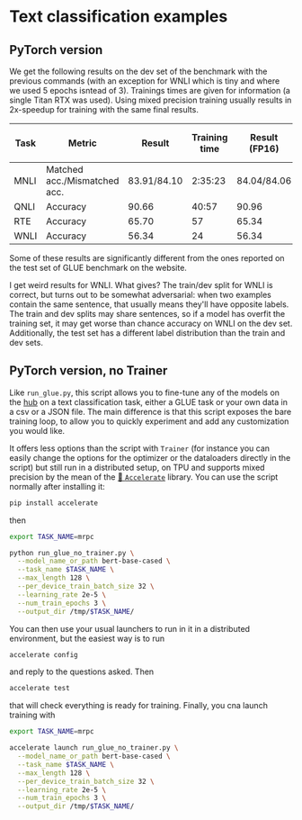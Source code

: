 # Text classification examples

## PyTorch version

We get the following results on the dev set of the benchmark with the previous
commands (with an exception for WNLI which is tiny and where we used 5 epochs
isntead of 3). Trainings times are given for information (a single Titan RTX was
used). Using mixed precision training usually results in 2x-speedup for training
with the same final results.

| Task | Metric                       | Result      | Training time | Result (FP16) | Training time (FP16) |
| ---- | ---------------------------- | ----------- | ------------- | ------------- | -------------------- |
| MNLI | Matched acc./Mismatched acc. | 83.91/84.10 | 2:35:23       | 84.04/84.06   | 1:17:06              |
| QNLI | Accuracy                     | 90.66       | 40:57         | 90.96         | 20:16                |
| RTE  | Accuracy                     | 65.70       | 57            | 65.34         | 29                   |
| WNLI | Accuracy                     | 56.34       | 24            | 56.34         | 12                   |

Some of these results are significantly different from the ones reported on the
test set of GLUE benchmark on the website.

I get weird results for WNLI. What gives? The train/dev split for WNLI is
correct, but turns out to be somewhat adversarial: when two examples contain the
same sentence, that usually means they'll have opposite labels. The train and
dev splits may share sentences, so if a model has overfit the training set, it
may get worse than chance accuracy on WNLI on the dev set. Additionally, the
test set has a different label distribution than the train and dev sets.

## PyTorch version, no Trainer

Like `run_glue.py`, this script allows you to fine-tune any of the models on the
[hub](https://huggingface.co/models) on a text classification task, either a
GLUE task or your own data in a csv or a JSON file. The main difference is that
this script exposes the bare training loop, to allow you to quickly experiment
and add any customization you would like.

It offers less options than the script with `Trainer` (for instance you can
easily change the options for the optimizer or the dataloaders directly in the
script) but still run in a distributed setup, on TPU and supports mixed
precision by the mean of the [🤗
`Accelerate`](https://github.com/huggingface/accelerate) library. You can use
the script normally after installing it:

```bash
pip install accelerate
```

then

```bash
export TASK_NAME=mrpc

python run_glue_no_trainer.py \
  --model_name_or_path bert-base-cased \
  --task_name $TASK_NAME \
  --max_length 128 \
  --per_device_train_batch_size 32 \
  --learning_rate 2e-5 \
  --num_train_epochs 3 \
  --output_dir /tmp/$TASK_NAME/
```

You can then use your usual launchers to run in it in a distributed environment,
but the easiest way is to run

```bash
accelerate config
```

and reply to the questions asked. Then

```bash
accelerate test
```

that will check everything is ready for training. Finally, you cna launch
training with

```bash
export TASK_NAME=mrpc

accelerate launch run_glue_no_trainer.py \
  --model_name_or_path bert-base-cased \
  --task_name $TASK_NAME \
  --max_length 128 \
  --per_device_train_batch_size 32 \
  --learning_rate 2e-5 \
  --num_train_epochs 3 \
  --output_dir /tmp/$TASK_NAME/
```
